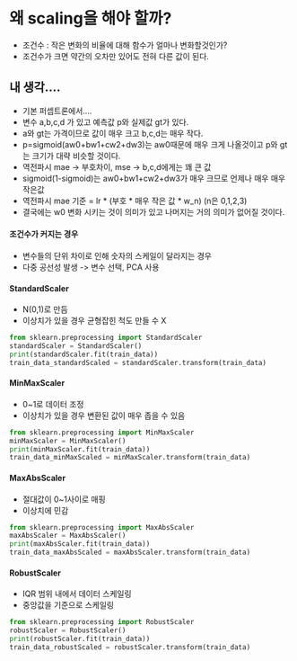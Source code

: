 # 왜 scaling을 해야 할까?
* 조건수 : 작은 변화의 비율에 대해 함수가 얼마나 변화할것인가?
* 조건수가 크면 약간의 오차만 있어도 전혀 다른 값이 된다.

## 내 생각....
* 기본 퍼셉트론에서....
* 변수 a,b,c,d 가 있고 예측값 p와 실제값 gt가 있다.
* a와 gt는 가격이므로 값이 매우 크고 b,c,d는 매우 작다.
* p=sigmoid(aw0+bw1+cw2+dw3)는 aw0때문에 매우 크게 나올것이고 p와 gt는 크기가 대략 비슷할 것이다.
* 역전파시 mae -> 부호차이, mse -> b,c,d에게는 꽤 큰 값
* sigmoid(1-sigmoid)는 aw0+bw1+cw2+dw3가 매우 크므로 언제나 매우 매우 작은값
* 역전파시 mae 기준 = lr * (부호 * 매우 작은 값 * w_n)   (n은 0,1,2,3)
* 결국에는 w0 변화 시키는 것이 의미가 있고 나머지는 거의 의미가 없어질 것이다.

#### 조건수가 커지는 경우
* 변수들의 단위 차이로 인해 숫자의 스케일이 달라지는 경우
* 다중 공선성 발생 -> 변수 선택, PCA 사용

#### StandardScaler
* N(0,1)로 만듬
* 이상치가 있을 경우 균형잡힌 척도 만들 수 X

```python
from sklearn.preprocessing import StandardScaler
standardScaler = StandardScaler()
print(standardScaler.fit(train_data))
train_data_standardScaled = standardScaler.transform(train_data)
```

#### MinMaxScaler
* 0~1로 데이터 조정
* 이상치가 있을 경우 변환된 값이 매우 좁을 수 있음

```python
from sklearn.preprocessing import MinMaxScaler
minMaxScaler = MinMaxScaler()
print(minMaxScaler.fit(train_data))
train_data_minMaxScaled = minMaxScaler.transform(train_data)
```


#### MaxAbsScaler
* 절대값이 0~1사이로 매핑 
* 이상치에 민감

```python
from sklearn.preprocessing import MaxAbsScaler
maxAbsScaler = MaxAbsScaler()
print(maxAbsScaler.fit(train_data))
train_data_maxAbsScaled = maxAbsScaler.transform(train_data)
```

#### RobustScaler
* IQR 범위 내에서 데이터 스케일링
* 중앙값을 기준으로 스케일링



```python
from sklearn.preprocessing import RobustScaler
robustScaler = RobustScaler()
print(robustScaler.fit(train_data))
train_data_robustScaled = robustScaler.transform(train_data)
```


